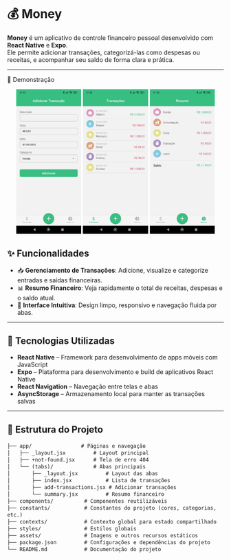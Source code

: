 # 💰 Money

**Money** é um aplicativo de controle financeiro pessoal desenvolvido com **React Native** e **Expo**.  
Ele permite adicionar transações, categorizá-las como despesas ou receitas, e acompanhar seu saldo de forma clara e prática.

---

📸 Demonstração
<div align="center">
  <img src="assets/images/money01.jpg" width="30%" alt="Tela 1" />
  <img src="assets/images/money02.jpg" width="30%" alt="Tela 2" />
  <img src="assets/images/money03.jpg" width="30%" alt="Tela 3" />
</div>

## ✨ Funcionalidades

- 📥 **Gerenciamento de Transações**: Adicione, visualize e categorize entradas e saídas financeiras.
- 📊 **Resumo Financeiro**: Veja rapidamente o total de receitas, despesas e o saldo atual.
- 🧭 **Interface Intuitiva**: Design limpo, responsivo e navegação fluida por abas.

---

## 🚀 Tecnologias Utilizadas

- **React Native** – Framework para desenvolvimento de apps móveis com JavaScript
- **Expo** – Plataforma para desenvolvimento e build de aplicativos React Native
- **React Navigation** – Navegação entre telas e abas
- **AsyncStorage** – Armazenamento local para manter as transações salvas

---

## 📁 Estrutura do Projeto

```
├── app/                # Páginas e navegação
│   ├── _layout.jsx         # Layout principal
│   ├── +not-found.jsx      # Tela de erro 404
│   └── (tabs)/             # Abas principais
│       ├── _layout.jsx         # Layout das abas
│       ├── index.jsx           # Lista de transações
│       ├── add-transactions.jsx # Adicionar transações
│       └── summary.jsx         # Resumo financeiro
├── components/          # Componentes reutilizáveis
├── constants/           # Constantes do projeto (cores, categorias, etc.)
├── contexts/            # Contexto global para estado compartilhado
├── styles/              # Estilos globais
├── assets/              # Imagens e outros recursos estáticos
├── package.json         # Configurações e dependências do projeto
└── README.md            # Documentação do projeto
```

